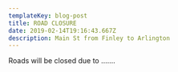 ```yaml
---
templateKey: blog-post
title: ROAD CLOSURE
date: 2019-02-14T19:16:43.667Z
description: Main St from Finley to Arlington
---
```

Roads will be closed due to .......

